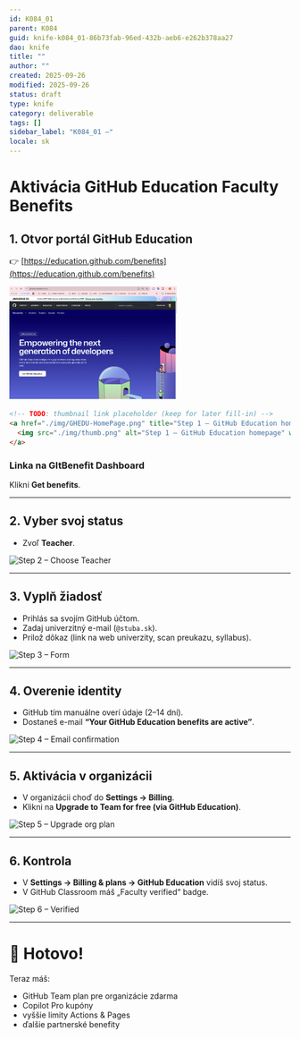 ```yaml
---
id: K084_01
parent: K084
guid: knife-k084_01-86b73fab-96ed-432b-aeb6-e262b378aa27
dao: knife
title: ""
author: ""
created: 2025-09-26
modified: 2025-09-26
status: draft
type: knife
category: deliverable
tags: []
sidebar_label: "K084_01 –"
locale: sk
---
```

# Aktivácia GitHub Education Faculty Benefits

## 1. Otvor portál GitHub Education
👉 [https://education.github.com/benefits](https://education.github.com/benefits)


<img src="./img/GHEDU-HomePage.png" width="300" alt="Step 1 – GitHub Education homepage" />

```html
<!-- TODO: thumbnail link placeholder (keep for later fill-in) -->
<a href="./img/GHEDU-HomePage.png" title="Step 1 – GitHub Education homepage">
  <img src="./img/thumb.png" alt="Step 1 – GitHub Education homepage" width="100" />
</a>
```

### Linka na GItBenefit Dashboard
Klikni **Get benefits**.

---

## 2. Vyber svoj status
- Zvoľ **Teacher**.

![Step 2 – Choose Teacher](pathname://img/step2.png)

---

## 3. Vyplň žiadosť
- Prihlás sa svojím GitHub účtom.
- Zadaj univerzitný e-mail (`@stuba.sk`).
- Prilož dôkaz (link na web univerzity, scan preukazu, syllabus).

![Step 3 – Form](pathname://img/step3.png)

---

## 4. Overenie identity
- GitHub tím manuálne overí údaje (2–14 dní).
- Dostaneš e-mail **“Your GitHub Education benefits are active”**.

![Step 4 – Email confirmation](pathname://img/step4.png)

---

## 5. Aktivácia v organizácii
- V organizácii choď do **Settings → Billing**.
- Klikni na **Upgrade to Team for free (via GitHub Education)**.

![Step 5 – Upgrade org plan](pathname://img/step5.png)

---

## 6. Kontrola
- V **Settings → Billing & plans → GitHub Education** vidíš svoj status.
- V GitHub Classroom máš „Faculty verified“ badge.

![Step 6 – Verified](pathname://img/step6.png)

---

# 🎉 Hotovo!
Teraz máš:
- GitHub Team plan pre organizácie zdarma
- Copilot Pro kupóny
- vyššie limity Actions & Pages
- ďalšie partnerské benefity
